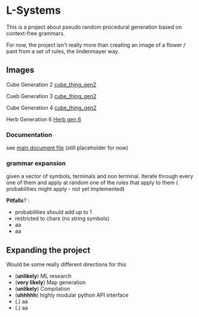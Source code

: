 # L-Systems
This is a project about pseudo random procedural generation based on context-free grammars.

For now, the project isn't really more than creating an image of a flower / pant from a set of rules, the lindenmayer way.

## Images
Cube Generation 2
[cube_thing_gen2](documentation/images/cube_thing_gen2.PNG)

Cueb Generation 3
[cube_thing_gen2](documentation/images/cube_thing_gen3.PNG)

Cube Generation 4
[cube_thing_gen2](documentation/images/cube_thing_gen4.PNG)

Herb Generation 6
[Herb gen 6](documentation/images/herb.PNG)



### Documentation

see [main document file](documentation/main_doc.md) (still placeholder for now)

### grammar expansion
given a vector of symbols, terminals and non terminal. Iterate through every one of them and apply at random one of the rules that apply to them ( probabilities might apply - not yet implemented)

__Pitfalls__? :
 - probabilities should add up to 1
 - restricted to chars (no string symbols)
 - aa
 - aa




## Expanding the project
Would be some really different directions for this

 - (__unlikely__) ML research
 - (__very likely__) Map generation
 - (__unlikely__) Compilation
 - (__uhhhhh__) highly modular python API interface
 - (.) aa
 - (.) aa